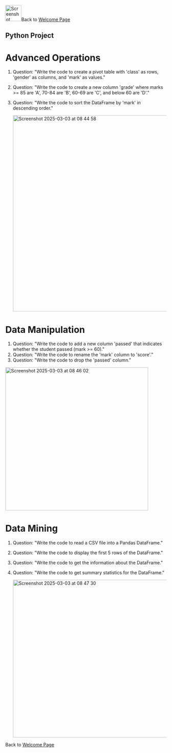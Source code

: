 <img width="50" alt="Screenshot 2025-03-05 at 07 38 04" src="https://github.com/user-attachments/assets/9661612c-37ea-4a50-a17b-25601a8b7a94" />Back to [Welcome Page](https://adambouzgan.github.io/Welcome-To-My-Portfolio/)

## Python Project

# Advanced Operations
1. Question: "Write the code to create a pivot table with 'class' as rows, 'gender' as columns, and 'mark' as values."
2. Question: "Write the code to create a new column 'grade' where marks >= 85 are 'A', 70-84 are 'B', 60-69 are 'C', and below 60 are 'D'."
3. Question: "Write the code to sort the DataFrame by 'mark' in descending order."

   <img width="611" alt="Screenshot 2025-03-03 at 08 44 58" src="https://github.com/user-attachments/assets/e64ca1b4-f157-45a7-889b-4eee8e567351" />

# Data Manipulation
1. Question: "Write the code to add a new column 'passed' that indicates whether the student passed (mark >= 60)."
2. Question: "Write the code to rename the 'mark' column to 'score'."
3. Question: "Write the code to drop the 'passed' column."

<img width="446" alt="Screenshot 2025-03-03 at 08 46 02" src="https://github.com/user-attachments/assets/3af39412-488a-460a-bc36-983ab45ee09a" />

# Data Mining
1. Question: "Write the code to read a CSV file into a Pandas DataFrame."
2. Question: "Write the code to display the first 5 rows of the DataFrame."
3. Question: "Write the code to get the information about the DataFrame."
4. Question: "Write the code to get summary statistics for the DataFrame."

   <img width="491" alt="Screenshot 2025-03-03 at 08 47 30" src="https://github.com/user-attachments/assets/6c417bcf-018a-498e-8b8d-4ea3f22f897d" />

Back to [Welcome Page](https://adambouzgan.github.io/Welcome-To-My-Portfolio/)



